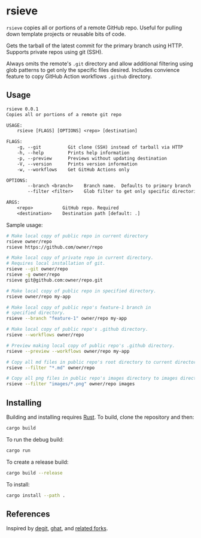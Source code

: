# rsieve

`rsieve` copies all or portions of a remote GitHub repo. Useful for pulling down template projects or reusable bits of code.

Gets the tarball of the latest commit for the primary branch using HTTP. Supports private repos using git (SSH).

Always omits the remote's `.git` directory and allow additional filtering using glob patterns to get only the specific files desired. Includes convience feature to copy GitHub Action workflows `.github` directory.

## Usage

```txt
rsieve 0.0.1
Copies all or portions of a remote git repo

USAGE:
    rsieve [FLAGS] [OPTIONS] <repo> [destination]

FLAGS:
    -g, --git          Git clone (SSH) instead of tarball via HTTP
    -h, --help         Prints help information
    -p, --preview      Previews without updating destination
    -V, --version      Prints version information
    -w, --workflows    Get GitHub Actions only

OPTIONS:
        --branch <branch>    Branch name.  Defaults to primary branch
        --filter <filter>    Glob filter to get only specific directories and files

ARGS:
    <repo>           GitHub repo. Required
    <destination>    Destination path [default: .]
```

Sample usage:

```sh
# Make local copy of public repo in current directory
rsieve owner/repo
rsieve https://github.com/owner/repo

# Make local copy of private repo in current directory.
# Requires local installation of git.
rsieve --git owner/repo
rsieve -g owner/repo
rsieve git@github.com:owner/repo.git

# Make local copy of public repo in specified directory.
rsieve owner/repo my-app

# Make local copy of public repo's feature-1 branch in
# specified directory.
rsieve --branch "feature-1" owner/repo my-app

# Make local copy of public repo's .github directory.
rsieve --workflows owner/repo

# Preview making local copy of public repo's .github directory.
rsieve --preview --workflows owner/repo my-app

# Copy all md files in public repo's root directory to current directory.
rsieve --filter "*.md" owner/repo

# Copy all png files in public repo's images directory to images directory
rsieve --filter "images/*.png" owner/repo images
```

## Installing

Building and installing requires [Rust](https://www.rust-lang.org/tools/install). To build, clone the repository and then:

```bash
cargo build
```

To run the debug build:

```bash
cargo run
```

To create a release build:

```bash
cargo build --release
```

To install:

```bash
cargo install --path .
```

## References

Inspired by [degit](https://github.com/tiged/tiged), [ghat](https://github.com/fregante/ghat), and [related forks](https://github.com/psnszsn/degit-rs).
